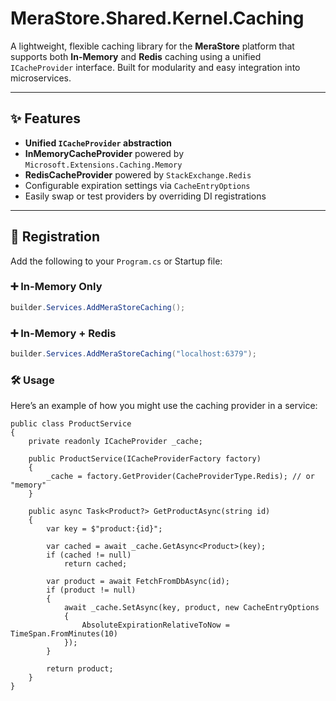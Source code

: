 ﻿# MeraStore.Shared.Kernel.Caching

A lightweight, flexible caching library for the **MeraStore** platform that supports both **In-Memory** and **Redis** caching using a unified `ICacheProvider` interface. Built for modularity and easy integration into microservices.

---

## ✨ Features

- **Unified `ICacheProvider` abstraction**
- **InMemoryCacheProvider** powered by `Microsoft.Extensions.Caching.Memory`
- **RedisCacheProvider** powered by `StackExchange.Redis`
- Configurable expiration settings via `CacheEntryOptions`
- Easily swap or test providers by overriding DI registrations

---

## 🧰 Registration

Add the following to your `Program.cs` or Startup file:

### ➕ In-Memory Only

```csharp
builder.Services.AddMeraStoreCaching();
````

### ➕ In-Memory + Redis

```csharp
builder.Services.AddMeraStoreCaching("localhost:6379");
```


### 🛠️ Usage
Here’s an example of how you might use the caching provider in a service:

```
public class ProductService
{
    private readonly ICacheProvider _cache;

    public ProductService(ICacheProviderFactory factory)
    {
        _cache = factory.GetProvider(CacheProviderType.Redis); // or "memory"
    }

    public async Task<Product?> GetProductAsync(string id)
    {
        var key = $"product:{id}";

        var cached = await _cache.GetAsync<Product>(key);
        if (cached != null)
            return cached;

        var product = await FetchFromDbAsync(id);
        if (product != null)
        {
            await _cache.SetAsync(key, product, new CacheEntryOptions
            {
                AbsoluteExpirationRelativeToNow = TimeSpan.FromMinutes(10)
            });
        }

        return product;
    }
}

```